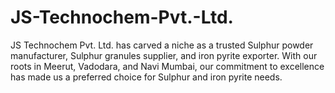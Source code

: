# JS-Technochem-Pvt.-Ltd.
JS Technochem Pvt. Ltd. has carved a niche as a trusted Sulphur powder manufacturer, Sulphur granules supplier, and iron pyrite exporter. With our roots in Meerut, Vadodara, and Navi Mumbai, our commitment to excellence has made us a preferred choice for Sulphur and iron pyrite needs.
